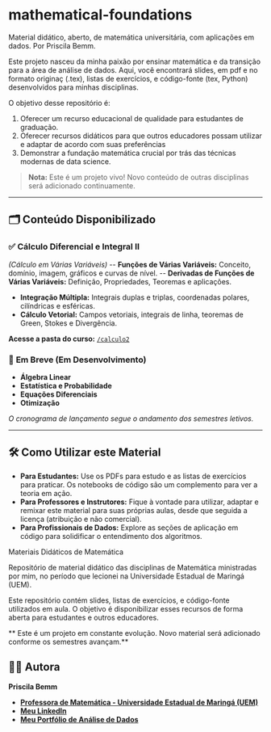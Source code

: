 # mathematical-foundations
Material didático, aberto, de matemática universitária, com aplicações em dados. Por Priscila Bemm.

Este projeto nasceu da minha paixão por ensinar matemática e da transição para a área de análise de dados. Aqui, você encontrará slides, em pdf e no formato originaç (.tex), listas de exercícios, e código-fonte (tex, Python) desenvolvidos para minhas disciplinas. 

O objetivo desse repositório é:

1.  Oferecer um recurso educacional de qualidade para estudantes de graduação.
2.  Oferecer recursos didáticos para que outros educadores possam utilizar e adaptar de acordo com suas preferências
3.  Demonstrar a fundação matemática crucial por trás das técnicas modernas de data science.
> **Nota:** Este é um projeto vivo! Novo conteúdo de outras disciplinas será adicionado continuamente.

---

## 🗂️ Conteúdo Disponibilizado

### ✅ **Cálculo Diferencial e Integral II**
*(Cálculo em Várias Variáveis)*
--   **Funções de Várias Variáveis:** Conceito, domínio, imagem, gráficos e curvas de nível.
--   **Derivadas de Funções de Várias Variáveis:** Definição, Propriedades, Teoremas e aplicações.
-   **Integração Múltipla:** Integrais duplas e triplas, coordenadas polares, cilíndricas e esféricas.
-   **Cálculo Vetorial:** Campos vetoriais, integrais de linha, teoremas de Green, Stokes e Divergência.


**Acesse a pasta do curso:** [`/calculo2`](/calculo2)

### 🚧 **Em Breve (Em Desenvolvimento)**
-   **Álgebra Linear**
-   **Estatística e Probabilidade**
-   **Equações Diferenciais**
-   **Otimização**

*O cronograma de lançamento segue o andamento dos semestres letivos.*

---

## 🛠️ Como Utilizar este Material

-   **Para Estudantes:** Use os PDFs para estudo e as listas de exercícios para praticar. Os notebooks de código são um complemento para ver a teoria em ação.
-   **Para Professores e Instrutores:** Fique à vontade para utilizar, adaptar e remixar este material para suas próprias aulas, desde que seguida a licença (atribuição e não comercial).
-   **Para Profissionais de Dados:** Explore as seções de aplicação em código para solidificar o entendimento dos algoritmos.
 
Materiais Didáticos de Matemática 

Repositório de material didático das disciplinas de Matemática ministradas por mim, no período que lecionei na Universidade Estadual de Maringá (UEM).

Este repositório contém slides, listas de exercícios, e código-fonte utilizados em aula. O objetivo é disponibilizar esses recursos de forma aberta para estudantes e outros educadores.

** Este é um projeto em constante evolução. Novo material será adicionado conforme os semestres avançam.**


## 👩‍🏫 Autora

**Priscila Bemm**
*   [**Professora de Matemática - Universidade Estadual de Maringá (UEM)**](http://lattes.cnpq.br/1838223042728028)
*   [**Meu LinkedIn**](https://www.linkedin.com/in/priscilabemm/)
*   [**Meu Portfólio de Análise de Dados**](https://github.com/pribemm/tcc_mba)
